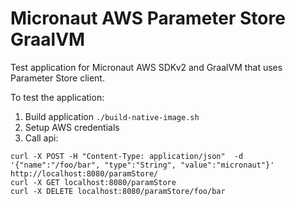 # Micronaut AWS Parameter Store GraalVM

Test application for Micronaut AWS SDKv2 and GraalVM that uses Parameter Store client.

To test the application:

1. Build application `./build-native-image.sh`
2. Setup AWS credentials
3. Call api:

```
curl -X POST -H "Content-Type: application/json"  -d '{"name":"/foo/bar", "type":"String", "value":"micronaut"}' http://localhost:8080/paramStore/
curl -X GET localhost:8080/paramStore
curl -X DELETE localhost:8080/paramStore/foo/bar
```
